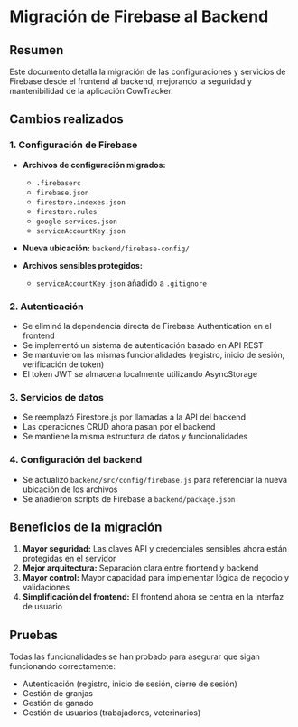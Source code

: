 # Migración de Firebase al Backend

## Resumen

Este documento detalla la migración de las configuraciones y servicios de Firebase desde el frontend al backend, mejorando la seguridad y mantenibilidad de la aplicación CowTracker.

## Cambios realizados

### 1. Configuración de Firebase

- **Archivos de configuración migrados:**
  - `.firebaserc`
  - `firebase.json`
  - `firestore.indexes.json`
  - `firestore.rules`
  - `google-services.json`
  - `serviceAccountKey.json`

- **Nueva ubicación:** `backend/firebase-config/`

- **Archivos sensibles protegidos:**
  - `serviceAccountKey.json` añadido a `.gitignore`

### 2. Autenticación

- Se eliminó la dependencia directa de Firebase Authentication en el frontend
- Se implementó un sistema de autenticación basado en API REST
- Se mantuvieron las mismas funcionalidades (registro, inicio de sesión, verificación de token)
- El token JWT se almacena localmente utilizando AsyncStorage

### 3. Servicios de datos

- Se reemplazó Firestore.js por llamadas a la API del backend
- Las operaciones CRUD ahora pasan por el backend
- Se mantiene la misma estructura de datos y funcionalidades

### 4. Configuración del backend

- Se actualizó `backend/src/config/firebase.js` para referenciar la nueva ubicación de los archivos
- Se añadieron scripts de Firebase a `backend/package.json`

## Beneficios de la migración

1. **Mayor seguridad:** Las claves API y credenciales sensibles ahora están protegidas en el servidor
2. **Mejor arquitectura:** Separación clara entre frontend y backend
3. **Mayor control:** Mayor capacidad para implementar lógica de negocio y validaciones
4. **Simplificación del frontend:** El frontend ahora se centra en la interfaz de usuario

## Pruebas

Todas las funcionalidades se han probado para asegurar que sigan funcionando correctamente:
- Autenticación (registro, inicio de sesión, cierre de sesión)
- Gestión de granjas
- Gestión de ganado
- Gestión de usuarios (trabajadores, veterinarios) 